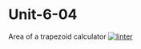 # Unit-6-04
Area of a trapezoid calculator
[![linter](https://github.com/Colin-Kieu/Unit-6-04/workflows/linter/badge.svg)](https://github.com/marketplace/actions/super-linter)
